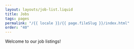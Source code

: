 ```yaml
---
layout: layouts/job-list.liquid
title: Jobs
tags: pages
permalink: "/{{ locale }}/{{ page.fileSlug }}/index.html"
order: "40"
---
```


Welcome to our job listings!
